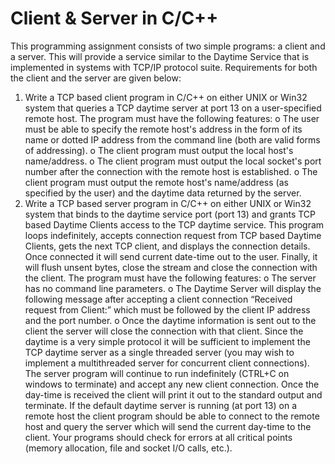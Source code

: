 # Client & Server in C/C++

This programming assignment consists of two simple programs: a client and a server. This will provide a service similar to the Daytime Service that is implemented in systems with TCP/IP protocol suite. Requirements for both the client and the server are given below:
1. Write a TCP based client program in C/C++ on either UNIX or Win32 system that queries a TCP daytime server at port 13 on a user-specified remote host. The program must have the following features:
o The user must be able to specify the remote host's address in the form of its name or dotted IP address from the command line (both are valid forms of addressing).
o The client program must output the local host's name/address.
o The client program must output the local socket's port number after the connection with
the remote host is established.
o The client program must output the remote host's name/address (as specified by the
user) and the daytime data returned by the server.
2. Write a TCP based server program in C/C++ on either UNIX or Win32 system that binds to the daytime service port (port 13) and grants TCP based Daytime Clients access to the TCP daytime service. This program loops indefinitely, accepts connection request from TCP based Daytime Clients, gets the next TCP client, and displays the connection details. Once connected it will send current date-time out to the user. Finally, it will flush unsent bytes, close the stream and close the connection with the client. The program must have the following features:
o The server has no command line parameters.
o The Daytime Server will display the following message after accepting a client
connection “Received request from Client:” which must be followed by the client IP
address and the port number.
o Once the daytime information is sent out to the client the server will close the
connection with that client.
Since the daytime is a very simple protocol it will be sufficient to implement the TCP daytime server as a single threaded server (you may wish to implement a multithreaded server for concurrent client connections). The server program will continue to run indefinitely (CTRL+C on windows to terminate) and accept any new client connection. Once the day-time is received the client will print it out to the standard output and terminate. If the default daytime server is running (at port 13) on a remote host the client program should be able to connect to the remote host and query the server which will send the current day-time to the client.
Your programs should check for errors at all critical points (memory allocation, file and socket I/O calls, etc.).